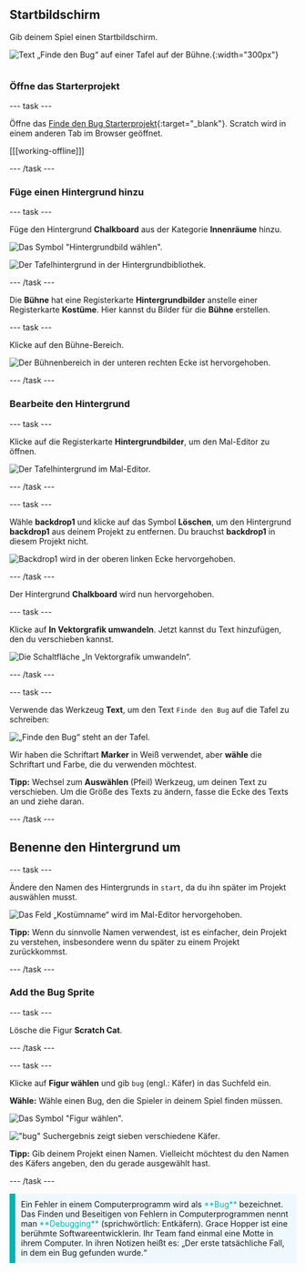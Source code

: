 ## Startbildschirm

<div style="display: flex; flex-wrap: wrap">
<div style="flex-basis: 200px; flex-grow: 1; margin-right: 15px;">
Gib deinem Spiel einen Startbildschirm.
</div>
<div>

![Text „Finde den Bug“ auf einer Tafel auf der Bühne.](images/start-screen.png){:width="300px"}

</div>
</div>

### Öffne das Starterprojekt

--- task ---

Öffne das [Finde den Bug Starterprojekt](https://scratch.mit.edu/projects/582214723/editor){:target="_blank"}. Scratch wird in einem anderen Tab im Browser geöffnet.

[[[working-offline]]]

--- /task ---

### Füge einen Hintergrund hinzu

--- task ---

Füge den Hintergrund **Chalkboard** aus der Kategorie **Innenräume** hinzu.

![Das Symbol "Hintergrundbild wählen".](images/backdrop-button.png)

![Der Tafelhintergrund in der Hintergrundbibliothek.](images/chalkboard.png)

--- /task ---

Die **Bühne** hat eine Registerkarte **Hintergrundbilder** anstelle einer Registerkarte **Kostüme**. Hier kannst du Bilder für die **Bühne** erstellen.

--- task ---

Klicke auf den Bühne-Bereich.

![Der Bühnenbereich in der unteren rechten Ecke ist hervorgehoben.](images/stage-pane.png)

--- /task ---

### Bearbeite den Hintergrund

--- task ---

Klicke auf die Registerkarte **Hintergrundbilder**, um den Mal-Editor zu öffnen.

![Der Tafelhintergrund im Mal-Editor.](images/chalkboard-paint.png)

--- /task ---

--- task ---

Wähle **backdrop1** und klicke auf das Symbol **Löschen**, um den Hintergrund **backdrop1** aus deinem Projekt zu entfernen. Du brauchst **backdrop1** in diesem Projekt nicht.

![Backdrop1 wird in der oberen linken Ecke hervorgehoben.](images/delete-backdrop1.png)

--- /task ---

Der Hintergrund **Chalkboard** wird nun hervorgehoben.

--- task ---

Klicke auf **In Vektorgrafik umwandeln**. Jetzt kannst du Text hinzufügen, den du verschieben kannst.

![Die Schaltfläche „In Vektorgrafik umwandeln“.](images/vector-button.png)

--- /task ---

--- task ---

Verwende das Werkzeug **Text**, um den Text `Finde den Bug` auf die Tafel zu schreiben:

![„Finde den Bug“ steht an der Tafel.](images/chalkboard-text.png)

Wir haben die Schriftart **Marker** in Weiß verwendet, aber **wähle** die Schriftart und Farbe, die du verwenden möchtest.

**Tipp:** Wechsel zum **Auswählen** (Pfeil) Werkzeug, um deinen Text zu verschieben. Um die Größe des Texts zu ändern, fasse die Ecke des Texts an und ziehe daran.

--- /task ---

## Benenne den Hintergrund um

--- task ---

Ändere den Namen des Hintergrunds in `start`, da du ihn später im Projekt auswählen musst.

![Das Feld „Kostümname“ wird im Mal-Editor hervorgehoben.](images/start-screen-name.png)

**Tipp:** Wenn du sinnvolle Namen verwendest, ist es einfacher, dein Projekt zu verstehen, insbesondere wenn du später zu einem Projekt zurückkommst.

--- /task ---

### Add the Bug Sprite

--- task ---

Lösche die Figur **Scratch Cat**.

--- /task ---

--- task ---

Klicke auf **Figur wählen** und gib `bug` (engl.: Käfer) in das Suchfeld ein.

**Wähle:** Wähle einen Bug, den die Spieler in deinem Spiel finden müssen.

![Das Symbol "Figur wählen".](images/sprite-button.png)

!["bug" Suchergebnis zeigt sieben verschiedene Käfer.](images/bug-search.png)

**Tipp:** Gib deinem Projekt einen Namen. Vielleicht möchtest du den Namen des Käfers angeben, den du gerade ausgewählt hast.

--- /task ---

<p style="border-left: solid; border-width:10px; border-color: #0faeb0; background-color: aliceblue; padding: 10px;">
Ein Fehler in einem Computerprogramm wird als <span style="color: #0faeb0">**Bug**</span> bezeichnet. Das Finden und Beseitigen von Fehlern in Computerprogrammen nennt man <span style="color: #0faeb0">**Debugging**</span> (sprichwörtlich: Entkäfern). Grace Hopper ist eine berühmte Softwareentwicklerin. Ihr Team fand einmal eine Motte in ihrem Computer. In ihren Notizen heißt es: „Der erste tatsächliche Fall, in dem ein Bug gefunden wurde.“
</p>


